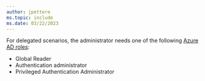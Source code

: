 ```yaml
---
author: jpettere
ms.topic: include
ms.date: 03/22/2023
---
```


For delegated scenarios, the administrator needs one of the following [Azure AD roles](/azure/active-directory/roles/permissions-reference?toc=%2Fgraph%2Ftoc.json):

- Global Reader
- Authentication administrator
- Privileged Authentication Administrator